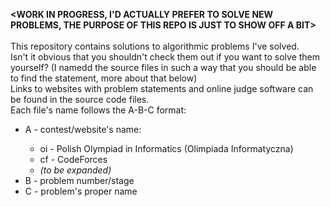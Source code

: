 **<WORK IN PROGRESS, I'D ACTUALLY PREFER TO SOLVE NEW PROBLEMS, THE PURPOSE OF THIS REPO IS JUST TO SHOW OFF A BIT>**<br><br>
This repository contains solutions to algorithmic problems I've solved.<br>
Isn't it obvious that you shouldn't check them out if you want to solve them yourself? (I namedd the source files in such a way that you should be able to find the statement, more about that below)<br>
Links to websites with problem statements and online judge software can be found in the source code files.<br>
Each file's name follows the A-B-C format:<ul>
	<li>A - contest/website's name:</li><ul>
		<li>oi - Polish Olympiad in Informatics (Olimpiada Informatyczna)</li>
		<li>cf - CodeForces</li>
		<li>_(to be expanded)_</li></ul>
	<li>B - problem number/stage</li>
	<li>C - problem's proper name</li>
</ul>
